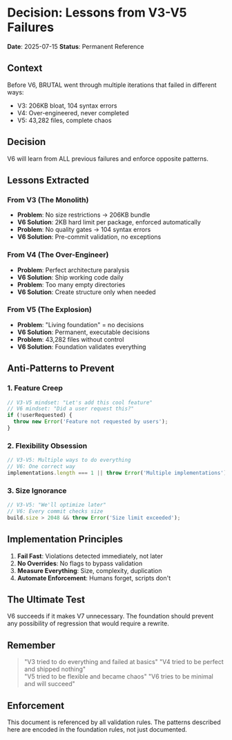 # Decision: Lessons from V3-V5 Failures

**Date**: 2025-07-15
**Status**: Permanent Reference

## Context

Before V6, BRUTAL went through multiple iterations that failed in different ways:
- V3: 206KB bloat, 104 syntax errors
- V4: Over-engineered, never completed
- V5: 43,282 files, complete chaos

## Decision

V6 will learn from ALL previous failures and enforce opposite patterns.

## Lessons Extracted

### From V3 (The Monolith)
- **Problem**: No size restrictions → 206KB bundle
- **V6 Solution**: 2KB hard limit per package, enforced automatically
- **Problem**: No quality gates → 104 syntax errors
- **V6 Solution**: Pre-commit validation, no exceptions

### From V4 (The Over-Engineer)
- **Problem**: Perfect architecture paralysis
- **V6 Solution**: Ship working code daily
- **Problem**: Too many empty directories
- **V6 Solution**: Create structure only when needed

### From V5 (The Explosion)
- **Problem**: "Living foundation" = no decisions
- **V6 Solution**: Permanent, executable decisions
- **Problem**: 43,282 files without control
- **V6 Solution**: Foundation validates everything

## Anti-Patterns to Prevent

### 1. Feature Creep
```typescript
// V3-V5 mindset: "Let's add this cool feature"
// V6 mindset: "Did a user request this?"
if (!userRequested) {
  throw new Error('Feature not requested by users');
}
```

### 2. Flexibility Obsession
```typescript
// V3-V5: Multiple ways to do everything
// V6: One correct way
implementations.length === 1 || throw Error('Multiple implementations');
```

### 3. Size Ignorance
```typescript
// V3-V5: "We'll optimize later"
// V6: Every commit checks size
build.size > 2048 && throw Error('Size limit exceeded');
```

## Implementation Principles

1. **Fail Fast**: Violations detected immediately, not later
2. **No Overrides**: No flags to bypass validation
3. **Measure Everything**: Size, complexity, duplication
4. **Automate Enforcement**: Humans forget, scripts don't

## The Ultimate Test

V6 succeeds if it makes V7 unnecessary. The foundation should prevent any possibility of regression that would require a rewrite.

## Remember

> "V3 tried to do everything and failed at basics"
> "V4 tried to be perfect and shipped nothing"  
> "V5 tried to be flexible and became chaos"
> "V6 tries to be minimal and will succeed"

## Enforcement

This document is referenced by all validation rules. The patterns described here are encoded in the foundation rules, not just documented.